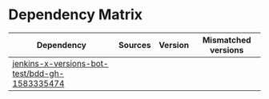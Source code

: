 # Dependency Matrix

Dependency | Sources | Version | Mismatched versions
---------- | ------- | ------- | -------------------
[jenkins-x-versions-bot-test/bdd-gh-1583335474](https://github.com/jenkins-x-versions-bot-test/bdd-gh-1583335474.git) |  | []() | 
